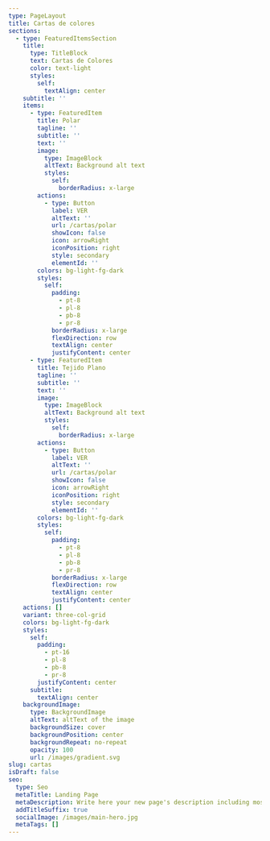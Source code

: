 ```yaml
---
type: PageLayout
title: Cartas de colores
sections:
  - type: FeaturedItemsSection
    title:
      type: TitleBlock
      text: Cartas de Colores
      color: text-light
      styles:
        self:
          textAlign: center
    subtitle: ''
    items:
      - type: FeaturedItem
        title: Polar
        tagline: ''
        subtitle: ''
        text: ''
        image:
          type: ImageBlock
          altText: Background alt text
          styles:
            self:
              borderRadius: x-large
        actions:
          - type: Button
            label: VER
            altText: ''
            url: /cartas/polar
            showIcon: false
            icon: arrowRight
            iconPosition: right
            style: secondary
            elementId: ''
        colors: bg-light-fg-dark
        styles:
          self:
            padding:
              - pt-8
              - pl-8
              - pb-8
              - pr-8
            borderRadius: x-large
            flexDirection: row
            textAlign: center
            justifyContent: center
      - type: FeaturedItem
        title: Tejido Plano
        tagline: ''
        subtitle: ''
        text: ''
        image:
          type: ImageBlock
          altText: Background alt text
          styles:
            self:
              borderRadius: x-large
        actions:
          - type: Button
            label: VER
            altText: ''
            url: /cartas/polar
            showIcon: false
            icon: arrowRight
            iconPosition: right
            style: secondary
            elementId: ''
        colors: bg-light-fg-dark
        styles:
          self:
            padding:
              - pt-8
              - pl-8
              - pb-8
              - pr-8
            borderRadius: x-large
            flexDirection: row
            textAlign: center
            justifyContent: center
    actions: []
    variant: three-col-grid
    colors: bg-light-fg-dark
    styles:
      self:
        padding:
          - pt-16
          - pl-8
          - pb-8
          - pr-8
        justifyContent: center
      subtitle:
        textAlign: center
    backgroundImage:
      type: BackgroundImage
      altText: altText of the image
      backgroundSize: cover
      backgroundPosition: center
      backgroundRepeat: no-repeat
      opacity: 100
      url: /images/gradient.svg
slug: cartas
isDraft: false
seo:
  type: Seo
  metaTitle: Landing Page
  metaDescription: Write here your new page's description including most relevant keywords.
  addTitleSuffix: true
  socialImage: /images/main-hero.jpg
  metaTags: []
---
```

